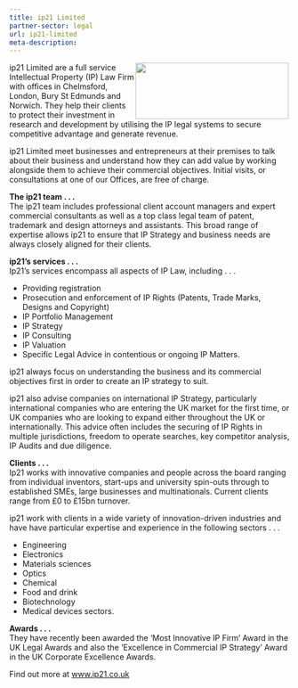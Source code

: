 ```yaml
---
title: ip21 Limited
partner-sector: legal
url: ip21-limited
meta-description:
---
```


<p><img alt="" src="//clarity-strategies.github.io/ie-uploads/uploads/about/ip21_RGB_72dpi_275px.jpg" style="float:right; height:101px; margin-left:2px; margin-right:2px; width:275px" />ip21 Limited are a full service Intellectual Property (IP) Law Firm with offices in Chelmsford, London, Bury St Edmunds and Norwich. They help their clients to protect their investment in research and development by utilising the IP legal systems to secure competitive advantage and generate revenue.</p><p>ip21 Limited meet businesses and entrepreneurs at their premises to talk about their business and understand how they can add value by working alongside them to achieve their commercial objectives. Initial visits, or consultations at one of our Offices, are free of charge.</p><p><strong>The ip21 team . . .</strong><br />The ip21 team includes professional client account managers and expert commercial consultants as well as a top class legal team of patent, trademark and design attorneys and assistants. This broad range of expertise allows ip21 to ensure that IP Strategy and business needs are always closely aligned for their clients.</p><p><strong>ip21&rsquo;s services . . .</strong><br />Ip21&rsquo;s services encompass all aspects of IP Law, including . . .</p><ul><li>Providing registration</li><li>Prosecution and enforcement of IP Rights (Patents, Trade Marks, Designs and Copyright)</li><li>IP Portfolio Management</li><li>IP Strategy</li><li>IP Consulting</li><li>IP Valuation</li><li>Specific Legal Advice in contentious or ongoing IP Matters.</li></ul><p>ip21 always focus on understanding the business and its commercial objectives first in order to create an IP strategy to suit.</p><p>ip21 also advise companies on international IP Strategy, particularly international companies who are entering the UK market for the first time, or UK companies who are looking to expand either throughout the UK or internationally. This advice often includes the securing of IP Rights in multiple jurisdictions, freedom to operate searches, key competitor analysis, IP Audits and due diligence.</p><p><strong>Clients . . .</strong><br />Ip21 works with innovative companies and people across the board ranging from individual inventors, start-ups and university spin-outs through to established SMEs, large businesses and multinationals. Current clients range from &pound;0 to &pound;15bn turnover.</p><p>ip21 work with clients in a wide variety of innovation-driven industries and have have particular expertise and experience in the following sectors . . .&nbsp;</p><ul><li>Engineering</li><li>Electronics</li><li>Materials sciences</li><li>Optics</li><li>Chemical</li><li>Food and drink</li><li>Biotechnology</li><li>Medical devices sectors.</li></ul><p><strong>Awards . . .</strong><br />They have recently been awarded the &lsquo;Most Innovative IP Firm&rsquo; Award in the UK Legal Awards and also the &lsquo;Excellence in Commercial IP Strategy&rsquo; Award in the UK Corporate Excellence Awards.</p><p>Find out more at <a href="http://www.ip21.co.uk" target="_blank">www.ip21.co.uk</a></p>